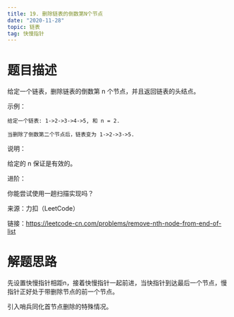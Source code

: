 ```yaml
---
title: 19. 删除链表的倒数第N个节点
date: "2020-11-28"
topic: 链表
tag: 快慢指针
---
```

# 题目描述

给定一个链表，删除链表的倒数第 n 个节点，并且返回链表的头结点。

示例：
```
给定一个链表: 1->2->3->4->5, 和 n = 2.

当删除了倒数第二个节点后，链表变为 1->2->3->5.
```
说明：

给定的 n 保证是有效的。

进阶：

你能尝试使用一趟扫描实现吗？

来源：力扣（LeetCode）

链接：https://leetcode-cn.com/problems/remove-nth-node-from-end-of-list

# 解题思路

先设置快慢指针相距n，接着快慢指针一起前进，当快指针到达最后一个节点，慢指针正好处于带删除节点的前一个节点。

引入哨兵同化首节点删除的特殊情况。